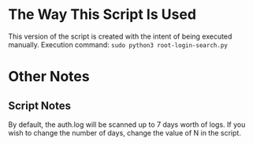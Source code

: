 # The Way This Script Is Used
This version of the script is created with the intent of being executed manually. Execution command: `sudo python3 root-login-search.py`

# Other Notes
## Script Notes
By default, the auth.log will be scanned up to 7 days worth of logs. If you wish to change the number of days, change the value of N in the script.